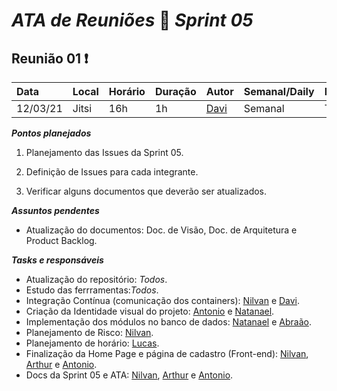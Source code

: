 # *ATA de Reuniões* 📝 *Sprint 05* 

## Reunião 01 ❗

| Data  | Local | Horário | Duração  | Autor | Semanal/Daily | Participantes |
| :- | :- | :- | :- | :- | :- | :- |
| 12/03/21 | Jitsi | 16h | 1h | [Davi](https://github.com/DaviMatheus) | Semanal | Todos |

***Pontos planejados***  

1. Planejamento das Issues da Sprint 05.

2. Definição de Issues para cada integrante.

3. Verificar alguns documentos que deverão ser atualizados.


***Assuntos pendentes***
* Atualização do documentos: Doc. de Visão, Doc. de Arquitetura e Product Backlog.

***Tasks e responsáveis***
- Atualização do repositório: *Todos*.
- Estudo das ferrramentas:*Todos*.
- Integração Contínua (comunicação dos containers): [Nilvan](https://github.com/juninhigh) e [Davi](https://github.com/DaviMatheus). 
- Criação da Identidade visual do projeto: [Antonio](https://github.com/antoniotoineto) e [Natanael](https://github.com/fernandes-natanael).
- Implementação dos módulos no banco de dados: [Natanael](https://github.com/fernandes-natanael) e [Abraão](https://github.com/abraao1231).
- Planejamento de Risco: [Nilvan](https://github.com/juninhigh).
- Planejamento de horário: [Lucas](https://github.com/mibasFerraz).
- Finalização da Home Page e página de cadastro (Front-end): [Nilvan](https://github.com/juninhigh), [Arthur](https://github.com/art1505) e [Antonio](https://github.com/antoniotoineto).
- Docs da Sprint 05 e ATA: [Nilvan](https://github.com/juninhigh), [Arthur](https://github.com/art1505) e [Antonio](https://github.com/antoniotoineto).